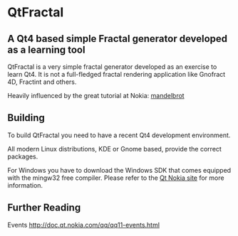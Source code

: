 QtFractal
=========

A Qt4 based simple Fractal generator developed as a learning tool
-----------------------------------------------------------------

QtFractal is a very simple fractal generator developed as an exercise
to learn Qt4. It is not a full-fledged fractal rendering application like
Gnofract 4D, Fractint and others.

Heavily influenced by the great tutorial at Nokia:
[mandelbrot](http://doc.qt.nokia.com/latest/threads-mandelbrot.html)

Building
--------

To build QtFractal you need to have a recent Qt4 development environment.

All modern Linux distributions, KDE or Gnome based, provide the correct
packages.

For Windows you have to download the Windows SDK that comes equipped with
the mingw32 free compiler. Please refer to the [Qt Nokia site](http://qt.nokia.com/downloads)
for more information.

Further Reading
---------------

Events
http://doc.qt.nokia.com/qq/qq11-events.html
